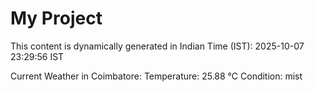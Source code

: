 # My Project

This content is dynamically generated in Indian Time (IST): 2025-10-07 23:29:56 IST


Current Weather in Coimbatore:
Temperature: 25.88 °C
Condition: mist
